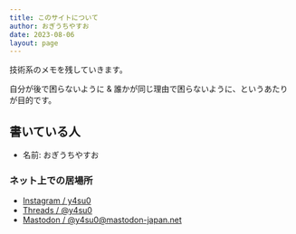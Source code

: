 ```yaml
---
title: このサイトについて
author: おぎうちやすお
date: 2023-08-06
layout: page
---
```


技術系のメモを残していきます。

自分が後で困らないように & 誰かが同じ理由で困らないように、というあたりが目的です。

## 書いている人

- 名前: おぎうちやすお

### ネット上での居場所

- [Instagram / y4su0](https://www.instagram.com/y4su0)
- [Threads / @y4su0](https://www.threads.net/@y4su0)
- [Mastodon / @y4su0@mastodon-japan.net](https://mastodon-japan.net/@y4su0)
